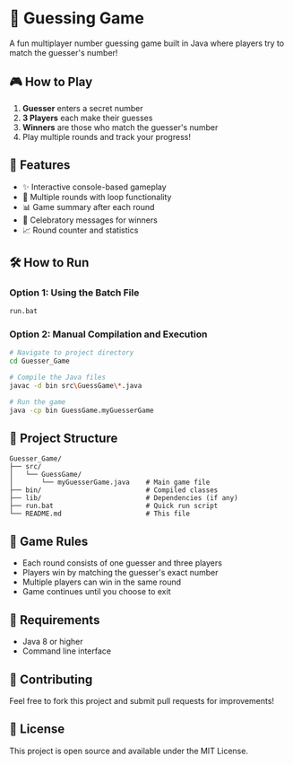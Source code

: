 # 🎯 Guessing Game

A fun multiplayer number guessing game built in Java where players try to match the guesser's number!

## 🎮 How to Play

1. **Guesser** enters a secret number
2. **3 Players** each make their guesses
3. **Winners** are those who match the guesser's number
4. Play multiple rounds and track your progress!

## 🚀 Features

- ✨ Interactive console-based gameplay
- 🔄 Multiple rounds with loop functionality
- 📊 Game summary after each round
- 🎉 Celebratory messages for winners
- 📈 Round counter and statistics

## 🛠️ How to Run

### Option 1: Using the Batch File
```bash
run.bat
```

### Option 2: Manual Compilation and Execution
```bash
# Navigate to project directory
cd Guesser_Game

# Compile the Java files
javac -d bin src\GuessGame\*.java

# Run the game
java -cp bin GuessGame.myGuesserGame
```

## 📁 Project Structure

```
Guesser_Game/
├── src/
│   └── GuessGame/
│       └── myGuesserGame.java    # Main game file
├── bin/                          # Compiled classes
├── lib/                          # Dependencies (if any)
├── run.bat                       # Quick run script
└── README.md                     # This file
```

## 🎯 Game Rules

- Each round consists of one guesser and three players
- Players win by matching the guesser's exact number
- Multiple players can win in the same round
- Game continues until you choose to exit

## 🔧 Requirements

- Java 8 or higher
- Command line interface

## 🤝 Contributing

Feel free to fork this project and submit pull requests for improvements!

## 📝 License

This project is open source and available under the MIT License.
